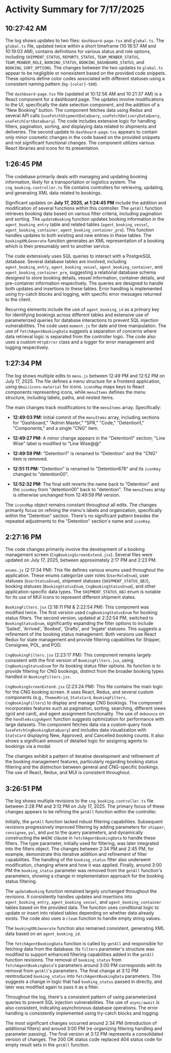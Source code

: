 # Activity Summary for 7/17/2025

## 10:27:42 AM
The log shows updates to two files: `dashboard-page.tsx` and `global.ts`.  The `global.ts` file, updated twice within a short timeframe (10:18:57 AM and 10:19:03 AM), contains definitions for various status and role options, including `SHIPMENT_STATUS`, `REPORTS_STATUS`, `TEAM_MENBER_STATUS`, `TEAM_MENBER_ROLE`, `BOOKING_STATUS`, `BOOKING_DASHBOARD_STATUS`, and `BOOKING_SORT_OPTIONS`. The changes between the two updates to `global.ts` appear to be negligible or nonexistent based on the provided code snippets.  These options define color codes associated with different statuses using a consistent naming pattern (`bg-{color}-500`).

The `dashboard-page.tsx` file (updated at 10:12:56 AM and 10:21:37 AM) is a React component for a dashboard page.  The updates involve modifications to the UI, specifically the date selection component, and the addition of a "New Booking" button.  The component fetches data using Redux and several API calls (`useFetchShipmentDataQuery`, `useFetchDeliveryDataQuery`, `useFetchCartDataQuery`).  The code includes extensive logic for handling filters, pagination, sorting, and displaying data related to shipments and deliveries.  The second update to `dashboard-page.tsx` appears to contain only minor cosmetic changes in the code based on the provided snippets and not significant functional changes.  The component utilizes various React libraries and icons for its presentation.


## 1:26:45 PM
The codebase primarily deals with managing and updating booking information, likely for a transportation or logistics system.  The `cng_booking.controller.ts` file contains controllers for retrieving, updating, and generating XML data related to bookings.

Significant updates on **July 17, 2025, at 1:24:45 PM** include the addition and modification of several functions within this controller.  The `getAll` function retrieves booking data based on various filter criteria, including pagination and sorting.  The `updateBooking` function updates booking information in the `agent_booking_entry` table and related tables (`agent_booking_vessel`, `agent_booking_container`, `agent_booking_container_pre`). This function handles updates to both existing and new entries in these tables.  The `bookingXMLGenerate` function generates an XML representation of a booking which is then presumably sent to another service.

The code extensively uses SQL queries to interact with a PostgreSQL database.  Several database tables are involved, including `agent_booking_entry`, `agent_booking_vessel`, `agent_booking_container`, and `agent_booking_container_pre`, suggesting a relational database schema designed to store booking details, vessel information, container details, and pre-container information respectively.  The queries are designed to handle both updates and insertions to these tables.  Error handling is implemented using try-catch blocks and logging, with specific error messages returned to the client.

Recurring elements include the use of `agent_booking_id` as a primary key for identifying bookings across different tables and extensive use of parameterized queries for database interactions to prevent SQL injection vulnerabilities. The code uses `moment.js` for date and time manipulation.  The use of `fetchAgentBookingData` suggests a separation of concerns where data retrieval logic is separated from the controller logic.  The code also uses a custom `HttpError` class and a logger for error management and logging respectively.


## 1:27:34 PM
The log shows multiple edits to `menu.js` between 12:49 PM and 12:52 PM on July 17, 2025.  The file defines a menu structure for a frontend application, using `@mui/icons-material` for icons.  `iconsMap` maps keys to React components representing icons, while `menuItems` defines the menu structure, including labels, paths, and nested items.

The main changes track modifications to the `menuItems` array. Specifically:

* **12:49:03 PM:** Initial commit of the `menuItems` array, including sections for "Dashboard," "Admin Master," "SPR," "Code," "Detention1," "Components," and a single "CNG" item.

* **12:49:27 PM:** A minor change appears in the "Detention1" section;  "Line Wise" label is modified to "Line Wise@@"

* **12:49:59 PM:** "Detention1" is renamed to "Detention" and the "CNG" item is removed.

* **12:51:11 PM:** "Detention" is renamed to "Detention678" and its `iconKey` changed to "detention00".

* **12:52:32 PM:**  The final edit reverts the name back to "Detention" and the `iconKey` from "detention00" back to "detention".  The `menuItems` array is otherwise unchanged from 12:49:59 PM version.

The `iconsMap` object remains constant throughout all edits.  The changes primarily focus on refining the menu's labels and organization, specifically within the "Detention" section. There's no significant pattern besides the repeated adjustments to the "Detention" section's name and `iconKey`.


## 2:27:16 PM
The code changes primarily involve the development of a booking management screen (`CngBookingScreenExtend.jsx`).  Several files were updated on July 17, 2025, between approximately 2:17 PM and 2:23 PM.

`enums.js` (2:17:34 PM): This file defines various enums used throughout the application. These enums categorize user roles (`UserRoleEnum`), user statuses (`UserStatusEnum`), shipment statuses (`SHIPMENT_STATUS_OBJ`), booking statuses (`BookingStatusEnum`, `CngBookingStatusEnum`), and other application-specific data types.  The `SHIPMENT_STATUS_OBJ` enum is notable for its use of MUI icons to represent different shipment states.

`BookingFilters.jsx` (2:18:11 PM & 2:22:54 PM): This component was modified twice. The first version used `CngBookingStatusEnum` for booking status filters. The second version, updated at 2:22:54 PM, switched to `BookingStatusEnum`, significantly expanding the filter options to include 'Sailed', 'Arrived', 'Booked', 'Drafts', and 'Ingate' statuses. This suggests a refinement of the booking status management.  Both versions use React Redux for state management and provide filtering capabilities for Shipper, Consignee, POL, and POD.

`CngBookingFilters.jsx` (2:23:17 PM): This component remains largely consistent with the first version of `BookingFilters.jsx`, using `CngBookingStatusEnum` for its booking status filter options.  Its function is to provide filtering for CNG bookings, distinct from the broader booking types handled in `BookingFilters.jsx`.

`CngBookingScreenExtend.jsx` (2:23:24 PM): This file contains the main logic for the CNG booking screen. It uses React, Redux, and several custom components (e.g., `ThemedGrid`, `StatsCard`, `BookingFilters`, `CngBookingFilters`) to display and manage CNG bookings.  The component incorporates features such as pagination, sorting, searching, different views (grid and card), and agent assignment functionality. The use of `debounce` on the `handleAssignAgent` function suggests optimization for performance with large datasets.  The component fetches data via a custom query hook (`useFetchCngBookingDataQuery`) and includes data visualization with `StatsCard` displaying New, Approved, and Cancelled booking counts.  It also shows a significant amount of detailed logic for assigning agents to bookings via a modal.


The changes exhibit a pattern of iterative development and refinement of the booking management features, particularly regarding booking status filtering and the distinction between general and CNG-specific bookings.  The use of React, Redux, and MUI is consistent throughout.


## 3:26:51 PM
The log shows multiple revisions to the `cng_booking.controller.ts` file between 2:28 PM and 3:12 PM on July 17, 2025.  The primary focus of these changes appears to be refining the `getAll` function within the controller.

Initially, the `getAll` function lacked robust filtering capabilities.  Subsequent revisions progressively improved filtering by adding parameters for `shipper`, `consignee`, `pol`, and `pod` to the query parameters, and dynamically constructing the `WHERE` clause in `fetchAgentBookingData` to handle these filters.  The type parameter, initially used for filtering, was later integrated into the filters object.  The changes between 2:34 PM and 2:45 PM, for example, demonstrate this iterative addition and refinement of filter capabilities.  The handling of the `booking_status` filter also underwent modification, changing where and how it was applied.  Finally, around 3:00 PM the `booking_status` parameter was removed from the `getAll` function's parameters, showing a change in implementation approach for the booking status filtering.

The `updateBooking` function remained largely unchanged throughout the revisions.  It consistently handles updates and insertions into `agent_booking_entry`, `agent_booking_vessel`, and `agent_booking_container` tables based on the provided data.  The function uses conditional logic to update or insert into related tables depending on whether data already exists.  The code also uses a `clean` function to handle empty string values.

The `bookingXMLGenerate` function also remained consistent, generating XML data based on an `agent_booking_id`.

The `fetchAgentBookingData` function is called by `getAll` and responsible for fetching data from the database.  Its `filters` parameter's structure was modified to support enhanced filtering capabilities added in the `getAll` function revisions.  The removal of `booking_status` from `fetchAgentBookingData`'s parameters around 3:00 PM corresponds with its removal from `getAll`'s parameters. The final change at 3:12 PM reintroduced `booking_status` into `fetchAgentBookingData` parameters.  This suggests a change in logic that had `booking_status` passed in directly, and later was modified again to pass it as a filter.

Throughout the log, there's a consistent pattern of using parameterized queries to prevent SQL injection vulnerabilities. The use of `async/await` is also consistent, indicating asynchronous database operations. The error handling is consistently implemented using try-catch blocks and logging.

The most significant changes occurred around 2:34 PM (introduction of additional filters) and around 3:00 PM (re-organizing filtering handling and parameter passing).  The final version at 3:12 PM represents a consolidated version of changes.  The 200 OK status code replaced 404 status code for empty result sets in the `getAll` function.
